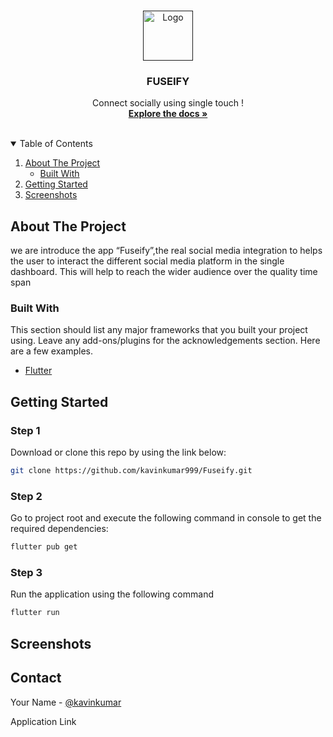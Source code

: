<!-- app name -->
<br />
<p align="center">
  <a href="">
    <img src="images/logo.png" alt="Logo" width="80" height="80">
  </a>

  <h3 align="center">FUSEIFY</h3>

  <p align="center">
    Connect socially using single touch ! 
    <br />
    <a href=""><strong>Explore the docs »</strong></a>
    <br />
    <br />
  </p>
</p>

<details open="open">
  <summary>Table of Contents</summary>
  <ol>
    <li>
      <a href="#about-the-project">About The Project</a>
      <ul>
        <li><a href="#built-with">Built With</a></li>
      </ul>
    </li>
    <li>
      <a href="#getting-started">Getting Started</a>
    </li>
    <li><a href="#screenshots">Screenshots</a></li>
  </ol>
</details>



<!-- ABOUT THE PROJECT -->
## About The Project

we are introduce the app “Fuseify”,the real social media integration to helps the user to interact the different social media platform in the single dashboard. This will help to reach the wider audience over the quality time span

### Built With

This section should list any major frameworks that you built your project using. Leave any add-ons/plugins for the acknowledgements section. Here are a few examples.
* [Flutter](https://flutter.dev/)



<!-- GETTING STARTED -->
## Getting Started


### Step 1
Download or clone this repo by using the link below:
   ```sh
   git clone https://github.com/kavinkumar999/Fuseify.git
   ```
### Step 2
Go to project root and execute the following command in console to get the required dependencies:
   ```sh
   flutter pub get 
   ```
### Step 3
Run the application using the following command
   ```sh   
   flutter run
   ```


<!-- EXAMPLES -->
## Screenshots





<!-- CONTACT -->
## Contact

Your Name - [@kavinkumar](https://github.com/kavinkumar999) 

Application Link 


